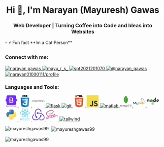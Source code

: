 <h1 align="center">Hi 👋, I'm Narayan (Mayuresh) Gawas</h1>
      <h3 align="center">
        Web Developer | Turning Coffee into Code and Ideas into Websites
      </h3>
      - ⚡ Fun fact **Im a Cat Person**
      <h3 align="left">Connect with me:</h3>
      <p align="left">
        <a
          href="https://linkedin.com/in/narayan-gawas-5746b0179"
          target="_blank"
        >
          <img
            align="center"
            src="https://raw.githubusercontent.com/rahuldkjain/github-profile-readme-generator/master/src/images/icons/Social/linked-in-alt.svg"
            alt="narayan gawas"
            height="30"
            width="40"
          />
        </a>
        <a href="https://instagram.com/mayu_r_s_" target="_blank">
          <img
            align="center"
            src="https://raw.githubusercontent.com/rahuldkjain/github-profile-readme-generator/master/src/images/icons/Social/instagram.svg"
            alt="mayu_r_s_"
            height="30"
            width="40"
          />
        </a>
        <a href="https://www.codechef.com/users/narayan_gawas" target="_blank">
          <img
            align="center"
            src="https://cdn.jsdelivr.net/npm/simple-icons@3.1.0/icons/codechef.svg"
            alt="spt2021201070"
            height="30"
            width="40"
          />
        </a>
        <a href="https://www.hackerrank.com/narayan_gawas" target="_blank">
          <img
            align="center"
            src="https://raw.githubusercontent.com/rahuldkjain/github-profile-readme-generator/master/src/images/icons/Social/hackerrank.svg"
            alt="@narayan_gawas"
            height="30"
            width="40"
          />
        </a>
        <a
          href="https://auth.geeksforgeeks.org/user/narayan01000111/profile"
          target="_blank"
        >
          <img
            align="center"
            src="https://raw.githubusercontent.com/rahuldkjain/github-profile-readme-generator/master/src/images/icons/Social/geeks-for-geeks.svg"
            alt="narayan01000111/profile"
            height="30"
            width="40"
          />
        </a>
      </p>
      <h3 align="left">Languages and Tools:</h3>
      <p align="left">
        <a href="https://getbootstrap.com" target="_blank" rel="noreferrer">
          <img
            src="https://raw.githubusercontent.com/devicons/devicon/master/icons/bootstrap/bootstrap-plain-wordmark.svg"
            alt="bootstrap"
            width="40"
            height="40"
          />
        </a>
        <a
          href="https://www.w3schools.com/css/"
          target="_blank"
          rel="noreferrer"
        >
          <img
            src="https://raw.githubusercontent.com/devicons/devicon/master/icons/css3/css3-original-wordmark.svg"
            alt="css3"
            width="40"
            height="40"
          />
        </a>
        <a href="https://expressjs.com" target="_blank" rel="noreferrer">
          <img
            src="https://raw.githubusercontent.com/devicons/devicon/master/icons/express/express-original-wordmark.svg"
            alt="express"
            width="40"
            height="40"
          />
        </a>
        <a
          href="https://flask.palletsprojects.com/"
          target="_blank"
          rel="noreferrer"
        >
          <img
            src="https://www.vectorlogo.zone/logos/pocoo_flask/pocoo_flask-icon.svg"
            alt="flask"
            width="40"
            height="40"
          />
        </a>
        <a href="https://git-scm.com/" target="_blank" rel="noreferrer">
          <img
            src="https://www.vectorlogo.zone/logos/git-scm/git-scm-icon.svg"
            alt="git"
            width="40"
            height="40"
          />
        </a>
        <a href="https://www.w3.org/html/" target="_blank" rel="noreferrer">
          <img
            src="https://raw.githubusercontent.com/devicons/devicon/master/icons/html5/html5-original-wordmark.svg"
            alt="html5"
            width="40"
            height="40"
          />
        </a>
        <a
          href="https://developer.mozilla.org/en-US/docs/Web/JavaScript"
          target="_blank"
          rel="noreferrer"
        >
          <img
            src="https://raw.githubusercontent.com/devicons/devicon/master/icons/javascript/javascript-original.svg"
            alt="javascript"
            width="40"
            height="40"
          />
        </a>
        <a href="https://www.mathworks.com/" target="_blank" rel="noreferrer">
          <img
            src="https://upload.wikimedia.org/wikipedia/commons/2/21/Matlab_Logo.png"
            alt="matlab"
            width="40"
            height="40"
          />
        </a>
        <a href="https://www.mongodb.com/" target="_blank" rel="noreferrer">
          <img
            src="https://raw.githubusercontent.com/devicons/devicon/master/icons/mongodb/mongodb-original-wordmark.svg"
            alt="mongodb"
            width="40"
            height="40"
          />
        </a>
        <a href="https://www.mysql.com/" target="_blank" rel="noreferrer">
          <img
            src="https://raw.githubusercontent.com/devicons/devicon/master/icons/mysql/mysql-original-wordmark.svg"
            alt="mysql"
            width="40"
            height="40"
          />
        </a>
        <a href="https://nodejs.org" target="_blank" rel="noreferrer">
          <img
            src="https://raw.githubusercontent.com/devicons/devicon/master/icons/nodejs/nodejs-original-wordmark.svg"
            alt="nodejs"
            width="40"
            height="40"
          />
        </a>
        <a href="https://www.python.org" target="_blank" rel="noreferrer">
          <img
            src="https://raw.githubusercontent.com/devicons/devicon/master/icons/python/python-original.svg"
            alt="python"
            width="40"
            height="40"
          /> 
        </a> 
        <a href="https://reactjs.org/" target="_blank" rel="noreferrer">  
          <img
            src="https://raw.githubusercontent.com/devicons/devicon/master/icons/react/react-original-wordmark.svg"
            alt="react"
            width="40"
            height="40"
          /> 
        </a> 
        <a href="https://redux.js.org" target="_blank" rel="noreferrer">
          <img
            src="https://raw.githubusercontent.com/devicons/devicon/master/icons/redux/redux-original.svg"
            alt="redux"
            width="40"
            height="40"
          /> 
        </a> 
        <a href="https://sass-lang.com" target="_blank" rel="noreferrer">  
          <img
            src="https://raw.githubusercontent.com/devicons/devicon/master/icons/sass/sass-original.svg"
            alt="sass"
            width="40"
            height="40"
          /> 
        </a> 
        <a href="https://tailwindcss.com/" target="_blank" rel="noreferrer">
          <img
            src="https://www.vectorlogo.zone/logos/tailwindcss/tailwindcss-icon.svg"
            alt="tailwind"
            width="40"
            height="40"
          /> 
        </a> 
      </p>
      <p>
        <img
          align="left"
          src="https://github-readme-stats.vercel.app/api/top-langs?username=mayureshgawas99&show_icons=true&locale=en&layout=compact"
          alt="mayureshgawas99"
        />
      </p>
      <p>
        &nbsp;
        <img
          align="center"
          src="https://github-readme-stats.vercel.app/api?username=mayureshgawas99&show_icons=true&locale=en"
          alt="mayureshgawas99"
        />
      </p>
      <p>
        <img
          align="center"
          src="https://github-readme-streak-stats.herokuapp.com/?user=mayureshgawas99&"
          alt="mayureshgawas99"
        />
      </p>

